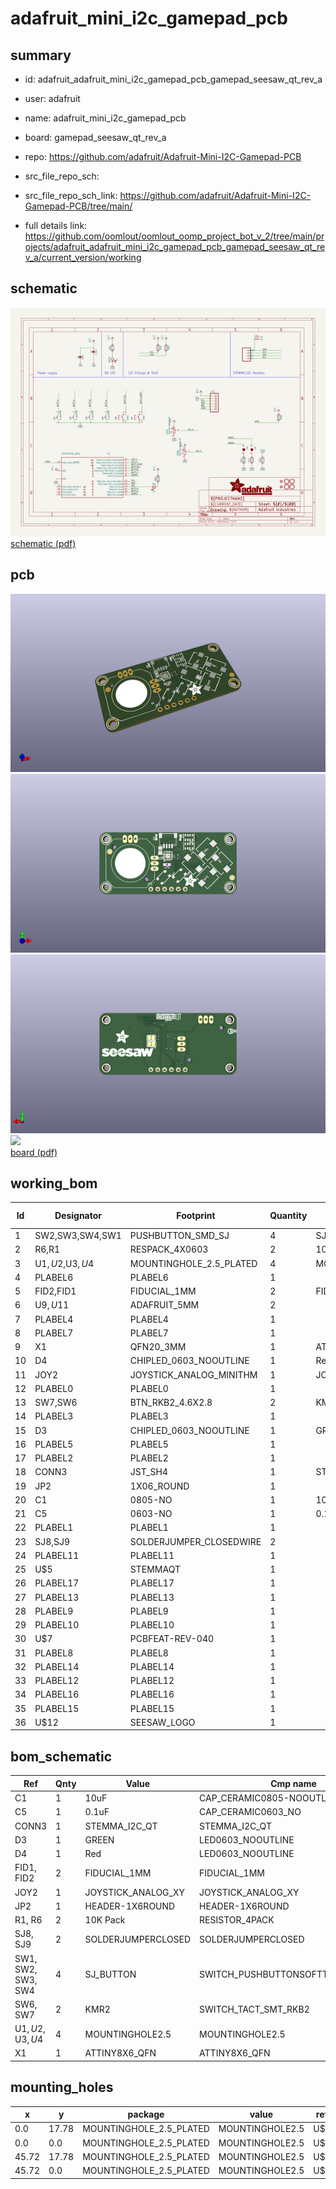 # adafruit_mini_i2c_gamepad_pcb
 
## summary 
* id: adafruit_adafruit_mini_i2c_gamepad_pcb_gamepad_seesaw_qt_rev_a
* user: adafruit
* name: adafruit_mini_i2c_gamepad_pcb
* board: gamepad_seesaw_qt_rev_a
* repo: https://github.com/adafruit/Adafruit-Mini-I2C-Gamepad-PCB



* src_file_repo_sch: 
* src_file_repo_sch_link: https://github.com/adafruit/Adafruit-Mini-I2C-Gamepad-PCB/tree/main/
* full details link: https://github.com/oomlout/oomlout_oomp_project_bot_v_2/tree/main/projects/adafruit_adafruit_mini_i2c_gamepad_pcb_gamepad_seesaw_qt_rev_a/current_version/working  

## schematic  
![](working_schematic_600.png)  
[schematic (pdf)](working_schematic.pdf)  

## pcb  
![](working_3d_600.png) 
![](working_3d_front_600.png)  
![](working_3d_back_600.png)  
![](working_600.png)  
[board (pdf)](working.pdf)  

## working_bom
| Id | Designator | Footprint | Quantity | Designation | Supplier and ref |  | None | 
| --- | --- | --- | --- | --- | --- | --- | --- | 
| 1 | SW2,SW3,SW4,SW1 | PUSHBUTTON_SMD_SJ | 4 | SJ_BUTTON |  |  | [''] | 
| 2 | R6,R1 | RESPACK_4X0603 | 2 | 10K Pack |  |  | [''] | 
| 3 | U$1,U$2,U$3,U$4 | MOUNTINGHOLE_2.5_PLATED | 4 | MOUNTINGHOLE2.5 |  |  | [''] | 
| 4 | PLABEL6 | PLABEL6 | 1 |  |  |  | [''] | 
| 5 | FID2,FID1 | FIDUCIAL_1MM | 2 | FIDUCIAL_1MM |  |  | [''] | 
| 6 | U$9,U$11 | ADAFRUIT_5MM | 2 |  |  |  | [''] | 
| 7 | PLABEL4 | PLABEL4 | 1 |  |  |  | [''] | 
| 8 | PLABEL7 | PLABEL7 | 1 |  |  |  | [''] | 
| 9 | X1 | QFN20_3MM | 1 | ATTINY8X6_QFN |  |  | [''] | 
| 10 | D4 | CHIPLED_0603_NOOUTLINE | 1 | Red |  |  | [''] | 
| 11 | JOY2 | JOYSTICK_ANALOG_MINITHM | 1 | JOYSTICK_ANALOG_XY |  |  | [''] | 
| 12 | PLABEL0 | PLABEL0 | 1 |  |  |  | [''] | 
| 13 | SW7,SW6 | BTN_RKB2_4.6X2.8 | 2 | KMR2 |  |  | [''] | 
| 14 | PLABEL3 | PLABEL3 | 1 |  |  |  | [''] | 
| 15 | D3 | CHIPLED_0603_NOOUTLINE | 1 | GREEN |  |  | [''] | 
| 16 | PLABEL5 | PLABEL5 | 1 |  |  |  | [''] | 
| 17 | PLABEL2 | PLABEL2 | 1 |  |  |  | [''] | 
| 18 | CONN3 | JST_SH4 | 1 | STEMMA_I2C_QT |  |  | [''] | 
| 19 | JP2 | 1X06_ROUND | 1 |  |  |  | [''] | 
| 20 | C1 | 0805-NO | 1 | 10uF |  |  | [''] | 
| 21 | C5 | 0603-NO | 1 | 0.1uF |  |  | [''] | 
| 22 | PLABEL1 | PLABEL1 | 1 |  |  |  | [''] | 
| 23 | SJ8,SJ9 | SOLDERJUMPER_CLOSEDWIRE | 2 |  |  |  | [''] | 
| 24 | PLABEL11 | PLABEL11 | 1 |  |  |  | [''] | 
| 25 | U$5 | STEMMAQT | 1 |  |  |  | [''] | 
| 26 | PLABEL17 | PLABEL17 | 1 |  |  |  | [''] | 
| 27 | PLABEL13 | PLABEL13 | 1 |  |  |  | [''] | 
| 28 | PLABEL9 | PLABEL9 | 1 |  |  |  | [''] | 
| 29 | PLABEL10 | PLABEL10 | 1 |  |  |  | [''] | 
| 30 | U$7 | PCBFEAT-REV-040 | 1 |  |  |  | [''] | 
| 31 | PLABEL8 | PLABEL8 | 1 |  |  |  | [''] | 
| 32 | PLABEL14 | PLABEL14 | 1 |  |  |  | [''] | 
| 33 | PLABEL12 | PLABEL12 | 1 |  |  |  | [''] | 
| 34 | PLABEL16 | PLABEL16 | 1 |  |  |  | [''] | 
| 35 | PLABEL15 | PLABEL15 | 1 |  |  |  | [''] | 
| 36 | U$12 | SEESAW_LOGO | 1 |  |  |  | [''] | 


## bom_schematic
| Ref | Qnty | Value | Cmp name | Footprint | Description | Vendor | DNP | 
| --- | --- | --- | --- | --- | --- | --- | --- | 
| C1 | 1 | 10uF | CAP_CERAMIC0805-NOOUTLINE | working:0805-NO |  |  |  | 
| C5 | 1 | 0.1uF | CAP_CERAMIC0603_NO | working:0603-NO |  |  |  | 
| CONN3 | 1 | STEMMA_I2C_QT | STEMMA_I2C_QT | working:JST_SH4 |  |  |  | 
| D3 | 1 | GREEN | LED0603_NOOUTLINE | working:CHIPLED_0603_NOOUTLINE |  |  |  | 
| D4 | 1 | Red | LED0603_NOOUTLINE | working:CHIPLED_0603_NOOUTLINE |  |  |  | 
| FID1, FID2 | 2 | FIDUCIAL_1MM | FIDUCIAL_1MM | working:FIDUCIAL_1MM |  |  |  | 
| JOY2 | 1 | JOYSTICK_ANALOG_XY | JOYSTICK_ANALOG_XY | working:JOYSTICK_ANALOG_MINITHM |  |  |  | 
| JP2 | 1 | HEADER-1X6ROUND | HEADER-1X6ROUND | working:1X06_ROUND |  |  |  | 
| R1, R6 | 2 | 10K Pack | RESISTOR_4PACK | working:RESPACK_4X0603 |  |  |  | 
| SJ8, SJ9 | 2 | SOLDERJUMPERCLOSED | SOLDERJUMPERCLOSED | working:SOLDERJUMPER_CLOSEDWIRE |  |  |  | 
| SW1, SW2, SW3, SW4 | 4 | SJ_BUTTON | SWITCH_PUSHBUTTONSOFTTOUCHSMD_SJ | working:PUSHBUTTON_SMD_SJ |  |  |  | 
| SW6, SW7 | 2 | KMR2 | SWITCH_TACT_SMT_RKB2 | working:BTN_RKB2_4.6X2.8 |  |  |  | 
| U$1, U$2, U$3, U$4 | 4 | MOUNTINGHOLE2.5 | MOUNTINGHOLE2.5 | working:MOUNTINGHOLE_2.5_PLATED |  |  |  | 
| X1 | 1 | ATTINY8X6_QFN | ATTINY8X6_QFN | working:QFN20_3MM |  |  |  | 


## mounting_holes
| x | y | package | value | ref | size | 
| --- | --- | --- | --- | --- | --- | 
| 0.0 | 17.78 | MOUNTINGHOLE_2.5_PLATED | MOUNTINGHOLE2.5 | U$1 | m3 | 
| 0.0 | 0.0 | MOUNTINGHOLE_2.5_PLATED | MOUNTINGHOLE2.5 | U$2 | m3 | 
| 45.72 | 17.78 | MOUNTINGHOLE_2.5_PLATED | MOUNTINGHOLE2.5 | U$3 | m3 | 
| 45.72 | 0.0 | MOUNTINGHOLE_2.5_PLATED | MOUNTINGHOLE2.5 | U$4 | m3 | 


